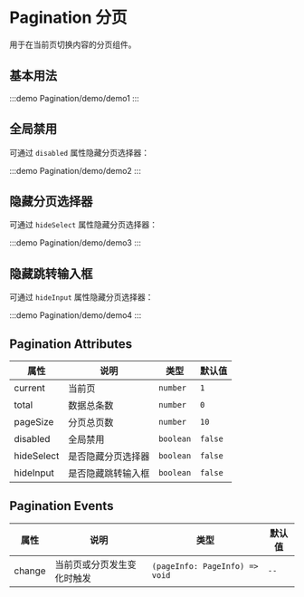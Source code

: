 # Pagination 分页

用于在当前页切换内容的分页组件。

## 基本用法

:::demo
Pagination/demo/demo1
:::

## 全局禁用

可通过 `disabled` 属性隐藏分页选择器：

:::demo
Pagination/demo/demo2
:::

## 隐藏分页选择器

可通过 `hideSelect` 属性隐藏分页选择器：

:::demo
Pagination/demo/demo3
:::

## 隐藏跳转输入框

可通过 `hideInput` 属性隐藏分页选择器：

:::demo
Pagination/demo/demo4
:::

## Pagination Attributes

| 属性      | 说明       | 类型            | 默认值 |
| --------- | ---------- | --------------- | ------ |
|current|当前页|`number`|`1`|
|total|数据总条数|`number`|`0`|
|pageSize|分页总页数|`number`|`10`|
|disabled|全局禁用|`boolean`|`false`|
|hideSelect|是否隐藏分页选择器|`boolean`|`false`|
|hideInput|是否隐藏跳转输入框|`boolean`|`false`|

## Pagination Events

| 属性      | 说明       | 类型            | 默认值 |
| --------- | ---------- | --------------- | ------ |
|change|当前页或分页发生变化时触发|`(pageInfo: PageInfo) => void`|`--`|
